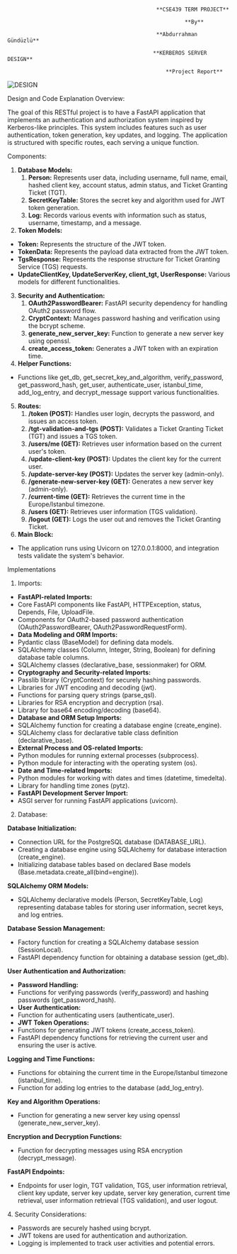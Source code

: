                                                    **CSE439 TERM PROJECT** 

                                                            **By** 

                                                   **Abdurrahman Gündüzlü** 

                                                  **KERBEROS SERVER DESIGN** 

                                                      **Project Report** 

![DESIGN](https://github.com/gunduzl/Authentication-Server/assets/69585166/2e76cb1a-f467-4aa2-87f0-6bedcb02bb2d)


Design and Code Explanation Overview: 

The goal of this RESTful project is to have a FastAPI application that implements an authentication and authorization system inspired by Kerberos-like principles. This system includes features such as user authentication, token generation, key updates, and logging. The application is structured with specific routes, each serving a unique function.

Components: 

1. **Database Models:**  
   1. **Person:** Represents user data, including username, full name, email, hashed client key, account status, admin status, and Ticket Granting Ticket (TGT). 
   1. **SecretKeyTable:** Stores the secret key and algorithm used for JWT token generation. 
   1. **Log:** Records various events with information such as status, username, timestamp, and a message. 
1. **Token Models:**  
- **Token:** Represents the structure of the JWT token. 
- **TokenData:** Represents the payload data extracted from the JWT token. 
- **TgsResponse:** Represents the response structure for Ticket Granting Service (TGS) requests. 
- **UpdateClientKey, UpdateServerKey, client\_tgt, UserResponse:** Various models for different functionalities. 
3. **Security and Authentication:**  
   1. **OAuth2PasswordBearer:** FastAPI security dependency for handling OAuth2 password flow. 
   1. **CryptContext:** Manages password hashing and verification using the bcrypt scheme. 
   1. **generate\_new\_server\_key:** Function to generate a new server key using openssl. 
   1. **create\_access\_token:** Generates a JWT token with an expiration time. 
3. **Helper Functions:**  
- Functions like get\_db, get\_secret\_key\_and\_algorithm, verify\_password, get\_password\_hash, get\_user, authenticate\_user, istanbul\_time, add\_log\_entry, and decrypt\_message support various functionalities. 
5. **Routes:**  
   1. **/token (POST):** Handles user login, decrypts the password, and issues an access token. 
   1. **/tgt-validation-and-tgs (POST):** Validates a Ticket Granting Ticket (TGT) and issues a TGS token. 
   1. **/users/me (GET):** Retrieves user information based on the current user's token. 
   1. **/update-client-key (POST):** Updates the client key for the current user. 
   1. **/update-server-key (POST):** Updates the server key (admin-only). 
   1. **/generate-new-server-key (GET):** Generates a new server key (admin-only). 
   1. **/current-time (GET):** Retrieves the current time in the Europe/Istanbul timezone. 
   1. **/users (GET):** Retrieves user information (TGS validation). 
   1. **/logout (GET):** Logs the user out and removes the Ticket Granting Ticket. 
5. **Main Block:**  
- The application runs using Uvicorn on 127.0.0.1:8000, and integration tests validate the system's behavior. 

Implementations 

1. Imports: 
- **FastAPI-related Imports:**  
- Core FastAPI components like FastAPI, HTTPException, status, Depends, File, UploadFile. 
- Components for OAuth2-based password authentication (OAuth2PasswordBearer, OAuth2PasswordRequestForm). 
- **Data Modeling and ORM Imports:**  
- Pydantic class (BaseModel) for defining data models. 
- SQLAlchemy classes (Column, Integer, String, Boolean) for defining database table columns. 
- SQLAlchemy classes (declarative\_base, sessionmaker) for ORM. 
- **Cryptography and Security-related Imports:**  
- Passlib library (CryptContext) for securely hashing passwords. 
- Libraries for JWT encoding and decoding (jwt). 
- Functions for parsing query strings (parse\_qsl). 
- Libraries for RSA encryption and decryption (rsa). 
- Library for base64 encoding/decoding (base64). 
- **Database and ORM Setup Imports:**  
- SQLAlchemy function for creating a database engine (create\_engine). 
- SQLAlchemy class for declarative table class definition (declarative\_base). 
- **External Process and OS-related Imports:**  
- Python modules for running external processes (subprocess). 
- Python module for interacting with the operating system (os). 
- **Date and Time-related Imports:**  
- Python modules for working with dates and times (datetime, timedelta). 
- Library for handling time zones (pytz). 
- **FastAPI Development Server Import:**  
- ASGI server for running FastAPI applications (uvicorn). 
2. Database: 

**Database Initialization:** 

- Connection URL for the PostgreSQL database (DATABASE\_URL). 
- Creating a database engine using SQLAlchemy for database interaction (create\_engine). 
- Initializing database tables based on declared Base models (Base.metadata.create\_all(bind=engine)). 

**SQLAlchemy ORM Models:** 

- SQLAlchemy declarative models (Person, SecretKeyTable, Log) representing database tables for storing user information, secret keys, and log entries. 

**Database Session Management:** 

- Factory function for creating a SQLAlchemy database session (SessionLocal). 
- FastAPI dependency function for obtaining a database session (get\_db). 

**User Authentication and Authorization:** 

- **Password Handling:**  
- Functions for verifying passwords (verify\_password) and hashing passwords (get\_password\_hash). 
- **User Authentication:**  
- Function for authenticating users (authenticate\_user). 
- **JWT Token Operations:**  
- Functions for generating JWT tokens (create\_access\_token). 
- FastAPI dependency functions for retrieving the current user and ensuring the user is active. 

**Logging and Time Functions:** 

- Functions for obtaining the current time in the Europe/Istanbul timezone (istanbul\_time). 
- Function for adding log entries to the database (add\_log\_entry). 

**Key and Algorithm Operations:** 

- Function for generating a new server key using openssl (generate\_new\_server\_key). 

**Encryption and Decryption Functions:** 

- Function for decrypting messages using RSA encryption (decrypt\_message). 

**FastAPI Endpoints:** 

- Endpoints for user login, TGT validation, TGS, user information retrieval, client key update, server key update, server key generation, current time retrieval, user information retrieval (TGS validation), and user logout. 

4\. Security Considerations: 

- Passwords are securely hashed using bcrypt. 
- JWT tokens are used for authentication and authorization. 
- Logging is implemented to track user activities and potential errors. 
